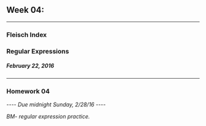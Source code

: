 ## Week 04:
---

### Fleisch Index

### Regular Expressions

##### February 22, 2016

---


### Homework 04

---- *Due midnight Sunday, 2/28/16* ----

*BM- regular expression practice.*